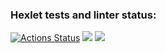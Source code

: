### Hexlet tests and linter status:
[![Actions Status](https://github.com/impuls64s/python-project-50/workflows/hexlet-check/badge.svg)](https://github.com/impuls64s/python-project-50/actions)
<a href="https://codeclimate.com/github/impuls64s/python-project-50/maintainability"><img src="https://api.codeclimate.com/v1/badges/3feee94e951e899c72b0/maintainability" /></a>
<a href="https://codeclimate.com/github/impuls64s/python-project-50/test_coverage"><img src="https://api.codeclimate.com/v1/badges/3feee94e951e899c72b0/test_coverage" /></a>
